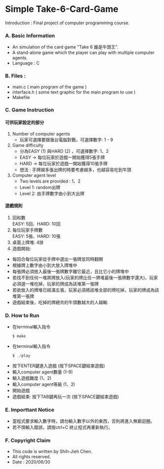 # Simple Take-6-Card-Game

Introduction : Final project of computer programming course.

### A. Basic Information
- An simulation of the card game "Take 6 誰是牛頭王".
- A stand-alone game which the player can play with multiple computer agents.
- Language : C
 
### B. Files : 
- main.c ( main program of the game )
- interface.h ( some text graphic for the main program to use )
- Makefile

### C. Game Instruction
#### 可供玩家設定的部分
1. Number of computer agents
    - 玩家可選擇要跟幾台電腦對戰，可選擇數字: 1 - 9
2. Game difficulty
    - 分為EASY (1) 與HARD (2) ，可選擇數字: 1、2
    - EASY -> 每位玩家於遊戲一開始獲得5張手牌
    - HARD -> 每位玩家於遊戲一開始獲得10張手牌
    - 想法 : 手牌越多張出牌的時要考慮越多，也越容易吃到牛頭
3. Computer agent level
    - Two levels are provided : 1、2
    - Level 1: random出牌
    - Level 2: 由手牌數字由小到大出牌
#### 遊戲規則
1. 回和數 \
   EASY: 5回、HARD: 10回
2. 每位玩家手牌數 \
   EASY: 5張、HARD: 10張
3. 桌面上牌堆: 4排
4. 遊戲開始:
  - 每回合每位玩家從手牌中選出一張牌並同時翻開
  - 根據牌上數字由小到大放入牌堆中
  - 每張牌必須放入最後一張牌數字離它最近，且比它小的牌堆中
  - 若找不到任何一堆將牌放入(玩家的牌比任一牌堆最後一張牌數字還大)，玩家必須選一堆吃掉，玩家的牌成為該堆第一張牌
  - 若欲放入的牌堆已經滿五張，玩家必須將該堆全部的牌吃掉，玩家的牌成為該堆第一張牌
  - 遊戲結束後，吃掉的牌總共的牛頭數越大的人越輸

### D. How to Run
- 在terminal輸入指令
  ``` c = 
  $ make
  ```
- 在terminal輸入指令
  ``` c = 
  $ ./play
  ```
- 按下ENTER鍵進入遊戲 (按下SPACE鍵結束遊戲)
- 輸入computer agent數量 (1-9)
- 輸入遊戲難度 (1、2)
- 輸入computer agent等級 (1、2)
- 開始遊戲
- 遊戲結束: 按下TAB鍵再玩一次 (按下SPACE鍵結束遊戲)

### E. Importtant Notice
- 當程式要求輸入數字時，請勿輸入數字以外的東西，否則將進入無窮迴圈。
- 若不慎輸入錯誤，請按ctrl+C 終止程式再重新執行。

### F. Copyright Claim
- This code is written by Shih-Jieh Chen.
- All rights reserved.
- Date : 2020/06/30
